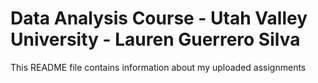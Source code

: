 # Data Analysis Course - Utah Valley University - Lauren Guerrero Silva

This README file contains information about my uploaded assignments
